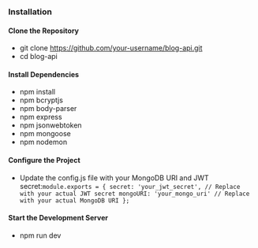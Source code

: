 ### Installation
#### Clone the Repository
- git clone https://github.com/your-username/blog-api.git
- cd blog-api
#### Install Dependencies
- npm install
- npm bcryptjs
- npm body-parser
- npm express
- npm jsonwebtoken
- npm mongoose
- npm nodemon
#### Configure the Project
- Update the config.js file with your MongoDB URI and JWT secret:``` module.exports = {
  secret: 'your_jwt_secret', // Replace with your actual JWT secret
  mongoURI: 'your_mongo_uri' // Replace with your actual MongoDB URI
}; ```
#### Start the Development Server
- npm run dev
